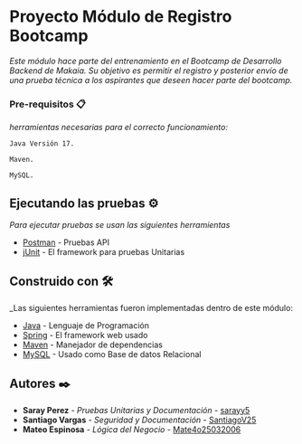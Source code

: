 # Proyecto Módulo de Registro Bootcamp

_Este módulo hace parte del entrenamiento en el Bootcamp de Desarrollo Backend de Makaia. Su objetivo es permitir el registro y posterior envío de una prueba técnica a los aspirantes que deseen hacer parte del bootcamp._


### Pre-requisitos 📋

_herramientas necesarias para el correcto funcionamiento:_

```
Java Versión 17.
```

```
Maven.
```

```
MySQL.
```

## Ejecutando las pruebas ⚙️

_Para ejecutar pruebas se usan las siguientes herramientas_

* [Postman](https://www.postman.com) - Pruebas API
* [jUnit](https://junit.org/junit5/) - El framework para pruebas Unitarias

## Construido con 🛠️

_Las siguientes herramientas fueron implementadas dentro de este módulo:

* [Java](https://www.java.com/es/) - Lenguaje de Programación
* [Spring](https://spring.io/) - El framework web usado
* [Maven](https://maven.apache.org/) - Manejador de dependencias
* [MySQL](https://www.mysql.com/) - Usado como Base de datos Relacional


## Autores ✒️

* **Saray Perez** - *Pruebas Unitarias y Documentación* - [sarayy5](https://github.com/sarayy5)
* **Santiago Vargas** - *Seguridad y Documentación* - [SantiagoV25](https://github.com/SantiagoV25)
* **Mateo Espinosa** - *Lógica del Negocio* - [Mate4o25032006](https://github.com/Mate4o25032006)
